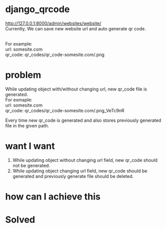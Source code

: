 #  django_qrcode

http://127.0.0.1:8000/admin/websites/website/ <br>
Currently, We can save new website url and auto generate qr code.

<br>For example:<br>
url: somesite.com<br>
qr_code:  qr_codes/qr_code-somesite.com/.png
#  problem
While updating object with/without changing url, new qr_code file is generated.
<br>For exmaple:<br>
url: somesite.com<br>
qr_code:  qr_codes/qr_code-somesite.com/.png_VeTc9nR<br>

Every time new qr_code is generated and also stores previously generated file in the given path.
<br>
#  want I want
1. While updating object without changing url field, new qr_code should not be generated.<br>
2. While updating object changing url field, new qr_code should be generated and previously generate file should be deleted.

#  how can I achieve this


# Solved